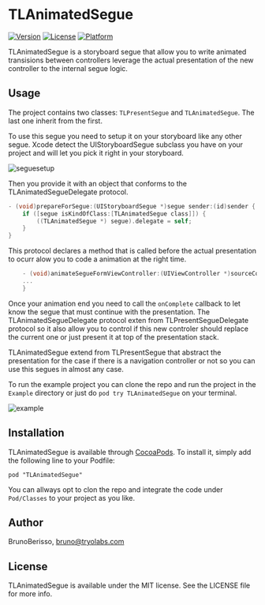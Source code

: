 # TLAnimatedSegue
[![Version](https://img.shields.io/cocoapods/v/TLAnimatedSegue.svg?style=flat)](http://cocoadocs.org/docsets/TLAnimatedSegue)
[![License](https://img.shields.io/cocoapods/l/TLAnimatedSegue.svg?style=flat)](http://cocoadocs.org/docsets/TLAnimatedSegue)
[![Platform](https://img.shields.io/cocoapods/p/TLAnimatedSegue.svg?style=flat)](http://cocoadocs.org/docsets/TLAnimatedSegue)

TLAnimatedSegue is a storyboard segue that allow you to write animated transisions between controllers leverage the actual presentation of the new controller to the internal segue logic.

## Usage

The project contains two classes: `TLPresentSegue` and `TLAnimatedSegue`. The last one inherit from the first.

To use this segue you need to setup it on your storyboard like any other segue. Xcode detect the UIStoryboardSegue subclass you have on your project and will let you pick it right in your storyboard.

![seguesetup](http://zippy.gfycat.com/SparseSpotlessBubblefish.gif)

Then you provide it with an object that conforms to the TLAnimatedSegueDelegate protocol.

```objective-c
- (void)prepareForSegue:(UIStoryboardSegue *)segue sender:(id)sender {
    if ([segue isKindOfClass:[TLAnimatedSegue class]]) {
        ((TLAnimatedSegue *) segue).delegate = self;
    }
}
```

This protocol declares a method that is called before the actual presentation to ocurr alow you to code a animation at the right time.

```objective-c
    - (void)animateSegueFormViewController:(UIViewController *)sourceController toViewController:(UIViewController *)destinationController onComplete:(void (^)(void))onComplente {
    ...
    }
```

Once your animation end you need to call the `onComplete` callback to let know the segue that must continue with the presentation. The TLAnimatedSegueDelegate protocol exten from TLPresentSegueDelegate protocol so it also allow you to control if this new controler should replace the current one or just present it at top of the presentation stack.

TLAnimatedSegue extend from TLPresentSegue that abstract the presentation for the case if there is a navigation controller or not so you can use this segues in almost any case.

To run the example project you can clone the repo and run the project in the `Example` directory or just do `pod try TLAnimatedSegue` on your terminal.

![example](http://zippy.gfycat.com/SpicyTotalGoitered.gif)

## Installation

TLAnimatedSegue is available through [CocoaPods](http://cocoapods.org). To install
it, simply add the following line to your Podfile:

    pod "TLAnimatedSegue"

You can allways opt to clon the repo and integrate the code under `Pod/Classes` to your project as you like.

## Author

BrunoBerisso, bruno@tryolabs.com

## License

TLAnimatedSegue is available under the MIT license. See the LICENSE file for more info.

